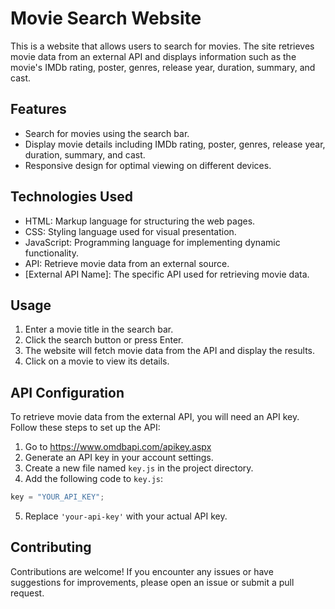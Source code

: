 # Movie Search Website

This is a website that allows users to search for movies. The site retrieves movie data from an external API and displays information such as the movie's IMDb rating, poster, genres, release year, duration, summary, and cast.

## Features

- Search for movies using the search bar.
- Display movie details including IMDb rating, poster, genres, release year, duration, summary, and cast.
- Responsive design for optimal viewing on different devices.

## Technologies Used

- HTML: Markup language for structuring the web pages.
- CSS: Styling language used for visual presentation.
- JavaScript: Programming language for implementing dynamic functionality.
- API: Retrieve movie data from an external source.
- [External API Name]: The specific API used for retrieving movie data.

## Usage

1. Enter a movie title in the search bar.
2. Click the search button or press Enter.
3. The website will fetch movie data from the API and display the results.
4. Click on a movie to view its details.

## API Configuration

To retrieve movie data from the external API, you will need an API key. Follow these steps to set up the API:

1. Go to https://www.omdbapi.com/apikey.aspx 
2. Generate an API key in your account settings.
3. Create a new file named `key.js` in the project directory.
4. Add the following code to `key.js`:

```javascript
key = "YOUR_API_KEY";
```

5. Replace `'your-api-key'` with your actual API key.

## Contributing

Contributions are welcome! If you encounter any issues or have suggestions for improvements, please open an issue or submit a pull request.
